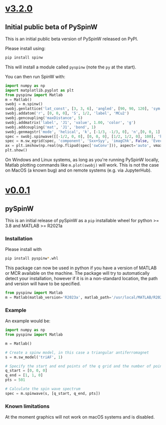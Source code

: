 # [v3.2.0](https://github.com/pace-neutrons/libpymcr/compare/0.0.1...v3.2.0)

## Initial public beta of PySpinW

This is an initial public beta version of PySpinW released on PyPI.

Please install using:

```bash
pip install spinw
```

This will install a module called `pyspinw` (note the `py` at the start).

You can then run SpinW with:

```python
import numpy as np
import matplotlib.pyplot as plt
from pyspinw import Matlab
m = Matlab()
swobj = m.spinw()
swobj.genlattice('lat_const', [3, 3, 6], 'angled', [90, 90, 120], 'sym', 'P 1');
swobj.addatom('r', [0, 0, 0], 'S', 1/2, 'label', 'MCu2')
swobj.gencoupling('maxDistance', 5)
swobj.addmatrix('label', 'J1', 'value', 1.00, 'color', 'g')
swobj.addcoupling('mat', 'J1', 'bond', 1)
swobj.genmagstr('mode', 'helical', 'k', [-1/3, -1/3, 0], 'n',[0, 0, 1], 'unit', 'lu', 'S', [[1], [0], [0]])
spec = swobj.spinwave([[-1/2, 0, 0], [0, 0, 0], [1/2, 1/2, 0], 100], 'hermit', False)
spec = m.sw_egrid(spec, 'component', 'Sxx+Syy', 'imagChk', False, 'Evect', np.linspace(0, 3, 100))
ax = plt.imshow(np.real(np.flipud(spec['swConv'])), aspect='auto', vmax=1)
plt.show()
```

On Windows and Linux systems, as long as you're running PySpinW locally, Matlab plotting commands like `m.plot(swobj)` will work. This is not the case on MacOS (a known bug) and on remote systems (e.g. via JupyterHub).


# [v0.0.1](https://github.com/spinw/spinw/compare/v3.1.2...0.0.1)

## pySpinW

This is an initial release of pySpinW as a `pip` installable wheel for python >= 3.8 and MATLAB >= R2021a

### Installation

Please install with

```bash
pip install pyspinw*.whl
```

This package can now be used in python if you have a version of MATLAB or MCR available on the machine. 
The package will try to automatically detect your installation, however if it is in a non-standard location, the path and version will have to be specified.

```python
from pyspinw import Matlab
m = Matlab(matlab_version='R2023a', matlab_path='/usr/local/MATLAB/R2023a/')
```

### Example

An example would be:

```python
import numpy as np
from pyspinw import Matlab

m = Matlab()

# Create a spinw model, in this case a triangular antiferromagnet
s = m.sw_model('triAF', 1)

# Specify the start and end points of the q grid and the number of points
q_start = [0, 0, 0]
q_end = [1, 1, 0]
pts = 501

# Calculate the spin wave spectrum
spec = m.spinwave(s, [q_start, q_end, pts])
```

### Known limitations

At the moment graphics will not work on macOS systems and is disabled.

